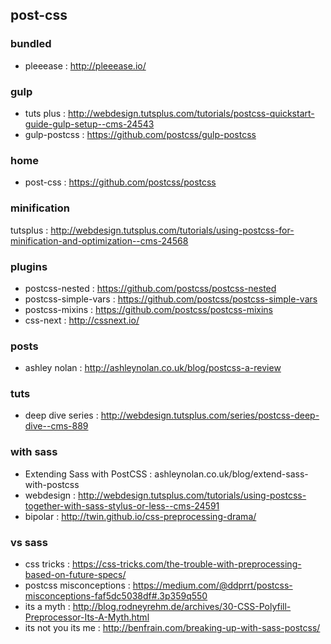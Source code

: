 ## post-css

### bundled
- pleeease : http://pleeease.io/

### gulp
- tuts plus : http://webdesign.tutsplus.com/tutorials/postcss-quickstart-guide-gulp-setup--cms-24543
- gulp-postcss : https://github.com/postcss/gulp-postcss

### home
- post-css : https://github.com/postcss/postcss

### minification
tutsplus : http://webdesign.tutsplus.com/tutorials/using-postcss-for-minification-and-optimization--cms-24568

### plugins
- postcss-nested : https://github.com/postcss/postcss-nested
- postcss-simple-vars : https://github.com/postcss/postcss-simple-vars
- postcss-mixins : https://github.com/postcss/postcss-mixins
- css-next : http://cssnext.io/

### posts
- ashley nolan : http://ashleynolan.co.uk/blog/postcss-a-review

### tuts
- deep dive series : http://webdesign.tutsplus.com/series/postcss-deep-dive--cms-889

### with sass
- Extending Sass with PostCSS : ashleynolan.co.uk/blog/extend-sass-with-postcss
- webdesign : http://webdesign.tutsplus.com/tutorials/using-postcss-together-with-sass-stylus-or-less--cms-24591
- bipolar : http://twin.github.io/css-preprocessing-drama/

### vs sass
- css tricks : https://css-tricks.com/the-trouble-with-preprocessing-based-on-future-specs/
- postcss misconceptions : https://medium.com/@ddprrt/postcss-misconceptions-faf5dc5038df#.3p359q550
- its a myth : http://blog.rodneyrehm.de/archives/30-CSS-Polyfill-Preprocessor-Its-A-Myth.html
- its not you its me : http://benfrain.com/breaking-up-with-sass-postcss/
